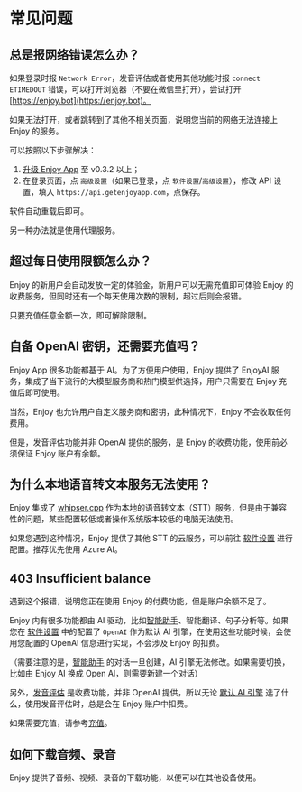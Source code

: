 # 常见问题

## 总是报网络错误怎么办？

如果登录时报 `Network Error`，发音评估或者使用其他功能时报 `connect ETIMEDOUT` 错误，可以打开浏览器（不要在微信里打开），尝试打开 [https://enjoy.bot](https://enjoy.bot)。

如果无法打开，或者跳转到了其他不相关页面，说明您当前的网络无法连接上 Enjoy 的服务。

可以按照以下步骤解决：

1. [升级 Enjoy App](./index.md) 至 v0.3.2 以上；
2. 在登录页面，点 `高级设置`（如果已登录，点 `软件设置`/`高级设置`），修改 API 设置，填入 `https://api.getenjoyapp.com`，点保存。

软件自动重载后即可。

另一种办法就是使用代理服务。

## 超过每日使用限额怎么办？

Enjoy 的新用户会自动发放一定的体验金，新用户可以无需充值即可体验 Enjoy 的收费服务，但同时还有一个每天使用次数的限制，超过后则会报错。

只要充值任意金额一次，即可解除限制。

## 自备 OpenAI 密钥，还需要充值吗？

Enjoy App 很多功能都基于 AI。为了方便用户使用，Enjoy 提供了 EnjoyAI 服务，集成了当下流行的大模型服务商和热门模型供选择，用户只需要在 Enjoy 充值后即可使用。

当然，Enjoy 也允许用户自定义服务商和密钥，此种情况下，Enjoy 不会收取任何费用。

但是，发音评估功能并非 OpenAI 提供的服务，是 Enjoy 的收费功能，使用前必须保证 Enjoy 账户有余额。

## 为什么本地语音转文本服务无法使用？

Enjoy 集成了 [whipser.cpp](https://github.com/ggerganov/whisper.cpp) 作为本地的语音转文本（STT）服务，但是由于兼容性的问题，某些配置较低或者操作系统版本较低的电脑无法使用。

如果您遇到这种情况，Enjoy 提供了其他 STT 的云服务，可以前往 [软件设置](./settings#语音转文本服务) 进行配置。推荐优先使用 Azure AI。

## 403 Insufficient balance

遇到这个报错，说明您正在使用 Enjoy 的付费功能，但是账户余额不足了。

Enjoy 内有很多功能都由 AI 驱动，比如[智能助手](./ai-assistant)、智能翻译、句子分析等。如果您在 [软件设置](./settings#默认-ai-引擎) 中的配置了 `OpenAI` 作为默认 AI 引擎，在使用这些功能时候，会使用您配置的 OpenAI 信息进行实现，不会涉及 Enjoy 的扣费。

（需要注意的是，[智能助手](./ai-assistant) 的对话一旦创建，AI 引擎无法修改。如果需要切换，比如由 Enjoy AI 换成 Open AI，则需要新建一个对话）

另外，[发音评估](./audios#发音评估) 是收费功能，并非 OpenAI 提供，所以无论 [默认 AI 引擎](./settings#默认-ai-引擎) 选了什么，使用发音评估时，总是会在 Enjoy 账户中扣费。

如果需要充值，请参考[充值](./settings#充值)。

## 如何下载音频、录音

Enjoy 提供了音频、视频、录音的下载功能，以便可以在其他设备使用。
